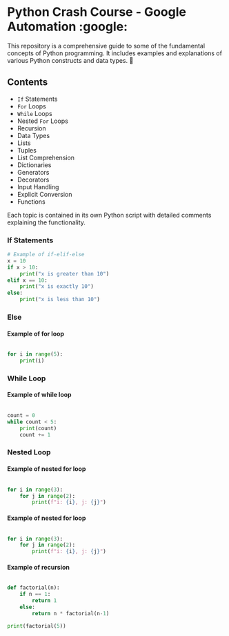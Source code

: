 # Python Crash Course - Google Automation :google: 

This repository is a comprehensive guide to some of the fundamental concepts of Python programming. It includes examples and explanations of various Python constructs and data types. 🐍

## Contents

- `If` Statements
- `For` Loops
- `While` Loops
- Nested `For` Loops
- Recursion
- Data Types
- Lists
- Tuples
- List Comprehension
- Dictionaries
- Generators
- Decorators
- Input Handling
- Explicit Conversion
- Functions

Each topic is contained in its own Python script with detailed comments explaining the functionality.

### If Statements

```python
# Example of if-elif-else
x = 10
if x > 10:
    print("x is greater than 10")
elif x == 10:
    print("x is exactly 10")
else:
    print("x is less than 10")
```

### Else
#### Example of for loop

```python

for i in range(5):
    print(i)

```

### While Loop
#### Example of while loop

```python

count = 0
while count < 5:
    print(count)
    count += 1

```

### Nested Loop
#### Example of nested for loop

```python

for i in range(3):
    for j in range(2):
        print(f"i: {i}, j: {j}")

```

#### Example of nested for loop
```python

for i in range(3):
    for j in range(2):
        print(f"i: {i}, j: {j}")

```

#### Example of recursion
```python

def factorial(n):
    if n == 1:
        return 1
    else:
        return n * factorial(n-1)

print(factorial(5))

```
